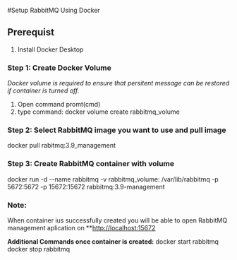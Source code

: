 #Setup RabbitMQ Using Docker

## Prerequist
1. Install Docker Desktop

### Step 1: Create Docker Volume
*Docker volume is required to ensure that persitent message can be restored if container is turned off.*

1. Open command promt(cmd)
2. type command: docker volume create rabbitmq_volume

### Step 2: Select RabbitMQ image you want to use and pull image
docker pull rabitmq:3.9_management

### Step 3: Create RabbitMQ container with volume
docker run -d --name rabbitmq -v rabbitmq_volume: /var/lib/rabbitmq -p 5672:5672 -p 15672:15672 rabbitmq:3.9-management

### Note:
When container ius successfully created you will be able to open RabbitMQ management aplication on **[http://localhost:15672](http://localhost:15672)

**Additional Commands once container is created:**
docker start rabbitmq
docker stop rabbitmq
